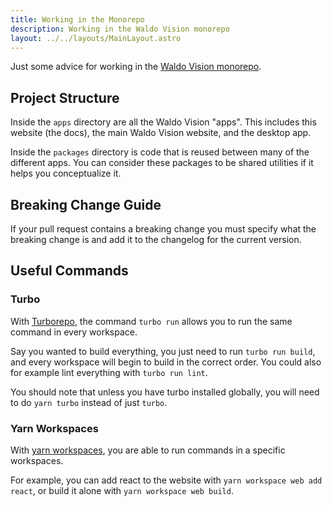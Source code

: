 ```yaml
---
title: Working in the Monorepo
description: Working in the Waldo Vision monorepo
layout: ../../layouts/MainLayout.astro
---
```


Just some advice for working in the [Waldo Vision monorepo](https://github.com/waldo-vision/waldo).

## Project Structure

Inside the `apps` directory are all the Waldo Vision "apps". This includes this website (the docs), the main Waldo Vision website, and the desktop app.

Inside the `packages` directory is code that is reused between many of the different apps. You can consider these packages to be shared utilities if it helps you conceptualize it.

## Breaking Change Guide

If your pull request contains a breaking change you must specify what the breaking change is and add it to the changelog for the current version.

## Useful Commands

### Turbo

With [Turborepo](https://turbo.build/repo/docs/reference/command-line-reference), the command `turbo run` allows you to run the same command in every workspace.

Say you wanted to build everything, you just need to run `turbo run build`, and every workspace will begin to build in the correct order.
You could also for example lint everything with `turbo run lint`.

You should note that unless you have turbo installed globally, you will need to do `yarn turbo` instead of just `turbo`.

### Yarn Workspaces

With [yarn workspaces](https://yarnpkg.com/cli/workspace), you are able to run commands in a specific workspaces.

For example, you can add react to the website with `yarn workspace web add react`, or build it alone with `yarn workspace web build`.
